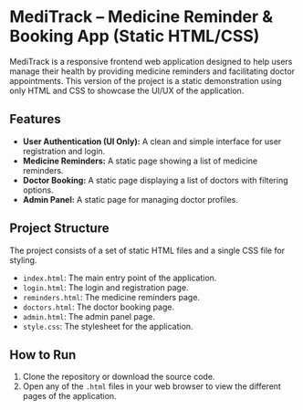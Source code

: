 # MediTrack – Medicine Reminder & Booking App (Static HTML/CSS)

MediTrack is a responsive frontend web application designed to help users manage their health by providing medicine reminders and facilitating doctor appointments. This version of the project is a static demonstration using only HTML and CSS to showcase the UI/UX of the application.

## Features

- **User Authentication (UI Only):** A clean and simple interface for user registration and login.
- **Medicine Reminders:** A static page showing a list of medicine reminders.
- **Doctor Booking:** A static page displaying a list of doctors with filtering options.
- **Admin Panel:** A static page for managing doctor profiles.

## Project Structure

The project consists of a set of static HTML files and a single CSS file for styling.

- `index.html`: The main entry point of the application.
- `login.html`: The login and registration page.
- `reminders.html`: The medicine reminders page.
- `doctors.html`: The doctor booking page.
- `admin.html`: The admin panel page.
- `style.css`: The stylesheet for the application.

## How to Run

1. Clone the repository or download the source code.
2. Open any of the `.html` files in your web browser to view the different pages of the application.